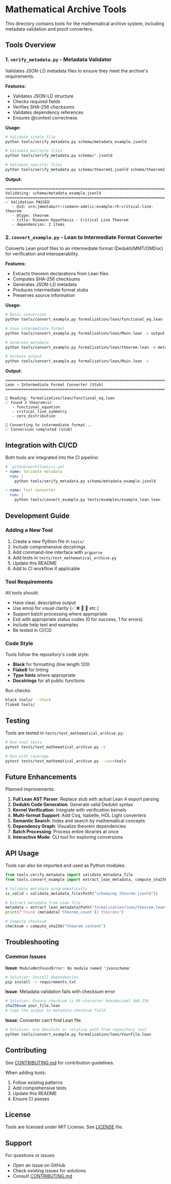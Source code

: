 # Mathematical Archive Tools

This directory contains tools for the mathematical archive system, including metadata validation and proof converters.

## Tools Overview

### 1. `verify_metadata.py` - Metadata Validator

Validates JSON-LD metadata files to ensure they meet the archive's requirements.

**Features:**
- Validates JSON-LD structure
- Checks required fields
- Verifies SHA-256 checksums
- Validates dependency references
- Ensures @context correctness

**Usage:**

```bash
# Validate single file
python tools/verify_metadata.py schema/metadata_example.jsonld

# Validate multiple files
python tools/verify_metadata.py schema/*.jsonld

# Validate specific files
python tools/verify_metadata.py schema/theorem1.jsonld schema/theorem2.jsonld
```

**Output:**
```
======================================================================
Validating: schema/metadata_example.jsonld
======================================================================
✅ Validation PASSED
   - @id: urn:jmmotaburr:riemann-adelic:example:rh-critical-line-theorem
   - @type: theorem
   - title: Riemann Hypothesis - Critical Line Theorem
   - dependencies: 2 items
```

### 2. `convert_example.py` - Lean to Intermediate Format Converter

Converts Lean proof files to an intermediate format (Dedukti/MMT/OMDoc) for verification and interoperability.

**Features:**
- Extracts theorem declarations from Lean files
- Computes SHA-256 checksums
- Generates JSON-LD metadata
- Produces intermediate format stubs
- Preserves source information

**Usage:**

```bash
# Basic conversion
python tools/convert_example.py formalization/lean/functional_eq.lean

# Save intermediate format
python tools/convert_example.py formalization/lean/Main.lean -o output.dk

# Generate metadata
python tools/convert_example.py formalization/lean/theorem.lean -m metadata.jsonld

# Verbose output
python tools/convert_example.py formalization/lean/Main.lean -v
```

**Output:**
```
======================================================================
Lean → Intermediate Format Converter (Stub)
======================================================================

📂 Reading: formalization/lean/functional_eq.lean
✅ Found 3 theorem(s)
   - functional_equation
   - critical_line_symmetry
   - zero_distribution

🔄 Converting to intermediate format...
✅ Conversion completed (stub)
```

## Integration with CI/CD

Both tools are integrated into the CI pipeline:

```yaml
# .github/workflows/ci.yml
- name: Validate metadata
  run: |
    python tools/verify_metadata.py schema/metadata_example.jsonld

- name: Test converter
  run: |
    python tools/convert_example.py tests/examples/example_lean.lean
```

## Development Guide

### Adding a New Tool

1. Create a new Python file in `tools/`
2. Include comprehensive docstrings
3. Add command-line interface with `argparse`
4. Add tests in `tests/test_mathematical_archive.py`
5. Update this README
6. Add to CI workflow if applicable

### Tool Requirements

All tools should:
- Have clear, descriptive output
- Use emoji for visual clarity (✅ ❌ 🔄 📂 etc.)
- Support batch processing where appropriate
- Exit with appropriate status codes (0 for success, 1 for errors)
- Include help text and examples
- Be tested in CI/CD

### Code Style

Tools follow the repository's code style:
- **Black** for formatting (line length 120)
- **Flake8** for linting
- **Type hints** where appropriate
- **Docstrings** for all public functions

Run checks:
```bash
black tools/ --check
flake8 tools/
```

## Testing

Tools are tested in `tests/test_mathematical_archive.py`:

```bash
# Run tool tests
pytest tests/test_mathematical_archive.py -v

# Run with coverage
pytest tests/test_mathematical_archive.py --cov=tools
```

## Future Enhancements

Planned improvements:

1. **Full Lean AST Parser**: Replace stub with actual Lean 4 export parsing
2. **Dedukti Code Generation**: Generate valid Dedukti syntax
3. **Kernel Verification**: Integrate with verification kernels
4. **Multi-format Support**: Add Coq, Isabelle, HOL Light converters
5. **Semantic Search**: Index and search by mathematical concepts
6. **Dependency Graph**: Visualize theorem dependencies
7. **Batch Processing**: Process entire libraries at once
8. **Interactive Mode**: CLI tool for exploring conversions

## API Usage

Tools can also be imported and used as Python modules:

```python
from tools.verify_metadata import validate_metadata_file
from tools.convert_example import extract_lean_metadata, compute_sha256

# Validate metadata programmatically
is_valid = validate_metadata_file(Path("schema/my_theorem.jsonld"))

# Extract metadata from Lean file
metadata = extract_lean_metadata(Path("formalization/lean/theorem.lean"))
print(f"Found {metadata['theorem_count']} theorems")

# Compute checksum
checksum = compute_sha256("theorem content")
```

## Troubleshooting

### Common Issues

**Issue**: `ModuleNotFoundError: No module named 'jsonschema'`
```bash
# Solution: Install dependencies
pip install -r requirements.txt
```

**Issue**: Metadata validation fails with checksum error
```bash
# Solution: Ensure checksum is 64-character hexadecimal SHA-256
sha256sum your_file.lean
# Copy the output to metadata checksum field
```

**Issue**: Converter can't find Lean file
```bash
# Solution: Use absolute or relative path from repository root
python tools/convert_example.py formalization/lean/YourFile.lean
```

## Contributing

See [CONTRIBUTING.md](../CONTRIBUTING.md) for contribution guidelines.

When adding tools:
1. Follow existing patterns
2. Add comprehensive tests
3. Update this README
4. Ensure CI passes

## License

Tools are licensed under MIT License. See [LICENSE](../LICENSE) file.

## Support

For questions or issues:
- Open an issue on GitHub
- Check existing issues for solutions
- Consult [CONTRIBUTING.md](../CONTRIBUTING.md)
